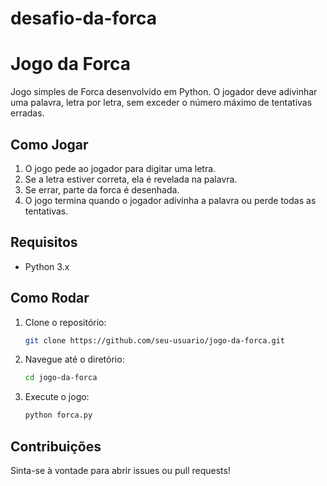# desafio-da-forca
# Jogo da Forca

Jogo simples de Forca desenvolvido em Python. O jogador deve adivinhar uma palavra, letra por letra, sem exceder o número máximo de tentativas erradas.

## Como Jogar

1. O jogo pede ao jogador para digitar uma letra.
2. Se a letra estiver correta, ela é revelada na palavra.
3. Se errar, parte da forca é desenhada.
4. O jogo termina quando o jogador adivinha a palavra ou perde todas as tentativas.

## Requisitos

- Python 3.x

## Como Rodar

1. Clone o repositório:

    ```bash
    git clone https://github.com/seu-usuario/jogo-da-forca.git
    ```

2. Navegue até o diretório:

    ```bash
    cd jogo-da-forca
    ```

3. Execute o jogo:

    ```bash
    python forca.py
    ```

## Contribuições

Sinta-se à vontade para abrir issues ou pull requests!